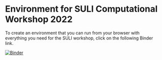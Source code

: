 # Environment for SULI Computational Workshop 2022

To create an environment that you can run from your browser with
everything you need for the SULI workshop, click on the following
Binder link.

[![Binder](https://mybinder.org/badge_logo.svg)](https://mybinder.org/v2/gh/PlasmaPy/SULI-2022/main?labpath=tutorial.ipynb)